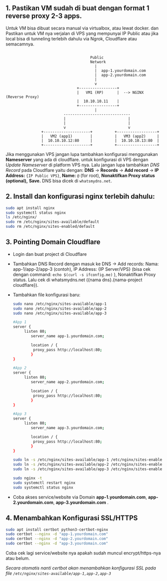 ## 1. Pastikan VM sudah di buat dengan format 1 reverse proxy 2-3 apps.
Untuk VM bisa dibuat secara manual via virtualbox, atau lewat docker. dan Pastikan untuk VM nya verjalan di VPS yang mempunyai IP Public atau jika local bisa di tunneling terlebih dahulu via Ngrok, Cloudflare atau semacamnya.

```

                                      Public
                                      Network
                                        |
                                        |  app-1.yourdomain.com
                                        |  app-2.yourdomain.com
                                        |
                                        v
                                +-----------------+
                                |   VM1 (RP)      |  --> NGINX (Reverse Proxy)
                                |  10.10.10.11    |
                                +-----------------+
                                        |   
                          ------------------------------              
                          |                            |
                          |                            |
                          v                            v
                +---------------------+          +------------------+
                |   VM2 (app1)        |          |   VM3 (app2)     |
                |  10.10.10.12:80     |          |  10.10.10.13:80  |
                +---------------------+          +------------------+
```

Jika menggunakan VPS jangan lupa tambahkan konfigurasi menggunakan **Nameserver** yang ada di cloudflare. untuk konfigurasi di VPS dengan *Update Nameserver* di platform VPS nya. Lalu jangan lupa tambahkan *DNS Record* pada Cloudflare yaitu dengan: **DNS** -> **Records** -> **Add record** -> **IP Address:** `{IP Public VPS}`, **Name:** `@` (for root), **Nonaktifkan Proxy status (optional),** **Save.** DNS bisa dicek di `whatsmydns.net`.

## 2. Install dan konfigurasi nginx terlebih dahulu:

```bash
sudo apt install nginx
sudo systemctl status nginx
ls /etc/nginx/
sudo rm /etc/nginx/sites-available/default
sudo rm /etc/nginx/sites-enabled/default
```

## 3. Pointing Domain Cloudflare

- Login dan buat project di Cloudflare
- Tambahkan DNS Record dengan masuk ke DNS -> Add records: Nama: app-1/app-2/app-3 (contoh), IP Address: {IP Server/VPS} (bisa cek dengan command: `echo $(curl -s ifconfig.me)` ), Nonaktifkan Proxy status. Lalu cek di whatsmydns.net ({nama dns}.{nama-project cloudflare}).
- Tambahkan file konfigurasi baru:

  ```bash
  sudo nano /etc/nginx/sites-available/app-1
  sudo nano /etc/nginx/sites-available/app-2
  sudo nano /etc/nginx/sites-available/app-3
  ```

  ```bash
  #App 1
  server {
  	   listen 80;
          server_name app-1.yourdomain.com;

          location / {
     	   proxy_pass http://localhost:80;
          }
  }

  #App 2
  server {
  	   listen 80;
          server_name app-2.yourdomain.com;

          location / {
     	   proxy_pass http://localhost:80;
          }
  }

  #App 3
  server {
  	   listen 80;
          server_name app-3.yourdomain.com;

          location / {
     	   proxy_pass http://localhost:80;
          }
  }
  ```

  ```bash
  sudo ln -s /etc/nginx/sites-available/app-1 /etc/nginx/sites-enabled/
  sudo ln -s /etc/nginx/sites-available/app-2 /etc/nginx/sites-enabled/
  sudo ln -s /etc/nginx/sites-available/app-3 /etc/nginx/sites-enabled/

  sudo nginx -t
  sudo systemctl restart nginx
  sudo systemctl status nginx
  ```

- Coba akses service/website via Domain __app-1.yourdomain.com__, __app-2.yourdomain.com__, __app-3.yourdomain.com__ .

## 4. Menambahkan Konfigurasi SSL/HTTPS

```bash
sudo apt install certbot python3-certbot-nginx
sudo certbot --nginx -d "app-1.yourdomain.com"
sudo certbot --nginx -d "app-2.yourdomain.com"
sudo certbot --nginx -d "app-3.yourdomain.com"
```

Coba cek lagi service/website nya apakah sudah muncul encrypt/https-nya atau belum.

_Secara otomatis nanti certbot akan menambahkan konfigurasi SSL pada file `/etc/nginx/sites-available/app-1,app-2,app-3`_
